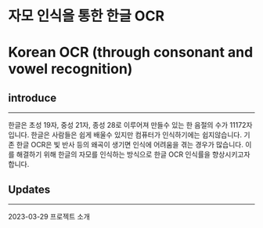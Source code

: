 # 자모 인식을 통한 한글 OCR
# Korean OCR (through consonant and vowel recognition)

## introduce
----
한글은 초성 19자, 중성 21자, 종성 28로 이루어져 만들수 있는 한 음절의 수가 11172자 입니다.
한글은 사람들은 쉽게 배울수 있지만 컴퓨터가 인식하기에는 쉽지않습니다.
기존 한글 OCR은 빛 반사 등의 왜곡이 생기면 인식에 어려움을 겪는 경우가 많습니다.
이를 해결하기 위해 한글의 자모를 인식하는 방식으로 한글 OCR 인식률을 향상시키고자 합니다.

## Updates
----
2023-03-29 프로젝트 소개
